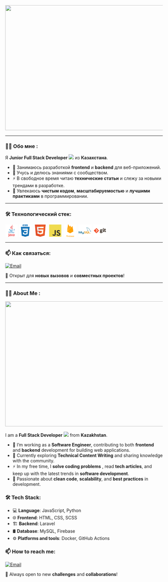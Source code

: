 <img src="https://media.giphy.com/media/dWesBcTLavkZuG35MI/giphy.gif" width="600" height="400"/>

---

### 👩‍💻 Обо мне :

Я **Junior Full Stack Developer** <img src="https://media.giphy.com/media/WUlplcMpOCEmTGBtBW/giphy.gif" width="30"> из **Казахстана**.

- 🔭 Занимаюсь разработкой **frontend** и **backend** для веб-приложений.  
- 🌱 Учусь и делюсь знаниями с сообществом.  
- ⚡ В свободное время читаю **технические статьи** и слежу за новыми трендами в разработке.  
- 🎯 Увлекаюсь **чистым кодом**, **масштабируемостью** и **лучшими практиками** в программировании.  

---

### 🛠 Технологический стек:

<p>
<img src="https://github.com/devicons/devicon/blob/master/icons/java/java-original-wordmark.svg" title="Java" alt="Java" width="40" height="40"/>
<img src="https://github.com/devicons/devicon/blob/master/icons/css3/css3-plain-wordmark.svg"  title="CSS3" alt="CSS" width="40" height="40"/>&nbsp;
<img src="https://github.com/devicons/devicon/blob/master/icons/html5/html5-original.svg" title="HTML5" alt="HTML" width="40" height="40"/>&nbsp;
<img src="https://github.com/devicons/devicon/blob/master/icons/javascript/javascript-original.svg" title="JavaScript" alt="JavaScript" width="40" height="40"/>&nbsp;
<img src="https://github.com/devicons/devicon/blob/master/icons/firebase/firebase-plain-wordmark.svg" title="Firebase" alt="Firebase" width="40" height="40"/>&nbsp;
<img src="https://github.com/devicons/devicon/blob/master/icons/mysql/mysql-original-wordmark.svg" title="MySQL"  alt="MySQL" width="40" height="40"/>&nbsp;
<img src="https://github.com/devicons/devicon/blob/master/icons/git/git-original-wordmark.svg" title="Git" **alt="Git" width="40" height="40"/>&nbsp;
</p>

---

### 📫 Как связаться:
[![Email](https://img.shields.io/badge/-Email-red?style=flat&logo=Gmail&logoColor=white)](mailto:poekowboy@gmail.com)

🚀 Открыт для **новых вызовов** и **совместных проектов**!

---


### 👩‍💻 About Me :
<div align="center">
  <img src="https://media.giphy.com/media/dWesBcTLavkZuG35MI/giphy.gif" width="600" height="400"/>
</div>

I am a **Full Stack Developer** <img src="https://media.giphy.com/media/WUlplcMpOCEmTGBtBW/giphy.gif" width="30"> from **Kazakhstan**.

- 🔭 I’m working as a **Software Engineer**, contributing to both **frontend** and **backend** development for building web applications.
- 🌱 Currently exploring **Technical Content Writing** and sharing knowledge with the community.
- ⚡ In my free time, I **solve coding problems** , read **tech articles**, and keep up with the latest trends in **software development**.
- 🎯 Passionate about **clean code**, **scalability**, and **best practices** in development.

### 🛠 Tech Stack:
- 💻 **Language**: JavaScript, Python  
- 🌐 **Frontend**: HTML, CSS, SCSS  
- 🏗 **Backend**: Laravel  
- 🛢 **Database**: MySQL, Firebase  
- ⚙️ **Platforms and tools**: Docker, GitHub Actions  


### 📫 How to reach me:
[![Email](https://img.shields.io/badge/-Email-red?style=flat&logo=Gmail&logoColor=white)](mailto:poekowboy@gmail.com)

🚀 Always open to new **challenges** and **collaborations**!
